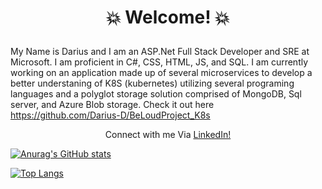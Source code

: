 
# <p align ="center"> 💥 Welcome! 💥 </p> 

My Name is Darius and I am an  ASP.Net Full Stack Developer and SRE at Microsoft. I am proficient in C#, CSS, HTML, JS, and SQL. I am currently working on an application made up of several microservices to develop a better understaning of K8S (kubernetes) utilizing several programing languages and a polyglot storage solution comprised of MongoDB, Sql server, and Azure Blob storage. Check it out here <a>https://github.com/Darius-D/BeLoudProject_K8s</a>

<p align="center"> Connect with me Via <a href="https://www.linkedin.com/in/darius-dubose/">LinkedIn!</a>

[![Anurag's GitHub stats](https://github-readme-stats.vercel.app/api?username=Darius-D&theme=chartreuse-dark)](https://github.com/anuraghazra/github-readme-stats)

[![Top Langs](https://github-readme-stats.vercel.app/api/top-langs/?username=Darius-D&layout=compact&theme=chartreuse-dark)](https://github.com/anuraghazra/github-readme-stats)

<!--
**Darius-D/Darius-D** is a ✨ _special_ ✨ repository because its `README.md` (this file) appears on your GitHub profile.

Here are some ideas to get you started:

- 🔭 I’m currently working on ...
- 🌱 I’m currently learning ...
- 👯 I’m looking to collaborate on ...
- 🤔 I’m looking for help with ...
- 💬 Ask me about ...
- 📫 How to reach me: ...
- 😄 Pronouns: ...
- ⚡ Fun fact: ...
-->
